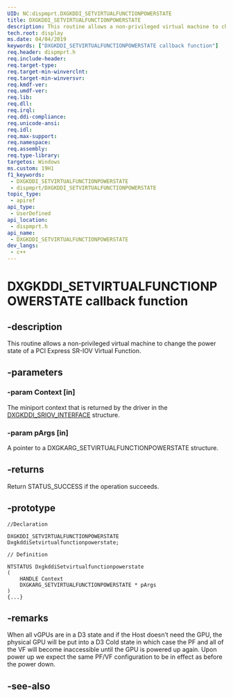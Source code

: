 ```yaml
---
UID: NC:dispmprt.DXGKDDI_SETVIRTUALFUNCTIONPOWERSTATE
title: DXGKDDI_SETVIRTUALFUNCTIONPOWERSTATE
description: This routine allows a non-privileged virtual machine to change the power state of a PCI Express SR-IOV Virtual Function.
tech.root: display
ms.date: 04/04/2019
keywords: ["DXGKDDI_SETVIRTUALFUNCTIONPOWERSTATE callback function"]
req.header: dispmprt.h
req.include-header: 
req.target-type: 
req.target-min-winverclnt: 
req.target-min-winversvr: 
req.kmdf-ver: 
req.umdf-ver: 
req.lib: 
req.dll: 
req.irql: 
req.ddi-compliance: 
req.unicode-ansi: 
req.idl: 
req.max-support: 
req.namespace: 
req.assembly: 
req.type-library: 
targetos: Windows
ms.custom: 19H1
f1_keywords:
 - DXGKDDI_SETVIRTUALFUNCTIONPOWERSTATE
 - dispmprt/DXGKDDI_SETVIRTUALFUNCTIONPOWERSTATE
topic_type:
 - apiref
api_type:
 - UserDefined
api_location:
 - dispmprt.h
api_name:
 - DXGKDDI_SETVIRTUALFUNCTIONPOWERSTATE
dev_langs:
 - c++
---
```


# DXGKDDI_SETVIRTUALFUNCTIONPOWERSTATE callback function


## -description

This routine allows a non-privileged virtual machine to change the power state of a PCI Express SR-IOV Virtual Function.

## -parameters

### -param Context [in]

The miniport context that is returned by the driver in the [DXGKDDI_SRIOV_INTERFACE](ns-dispmprt-_dxgkddi_sriov_interface.md) structure.

### -param pArgs [in]

A pointer to a DXGKARG_SETVIRTUALFUNCTIONPOWERSTATE structure.

## -returns

Return STATUS_SUCCESS if the operation succeeds.

## -prototype

```
//Declaration

DXGKDDI_SETVIRTUALFUNCTIONPOWERSTATE DxgkddiSetvirtualfunctionpowerstate; 

// Definition

NTSTATUS DxgkddiSetvirtualfunctionpowerstate 
(
	HANDLE Context
	DXGKARG_SETVIRTUALFUNCTIONPOWERSTATE * pArgs
)
{...}

```

## -remarks

When all vGPUs are in a D3 state and if the Host doesn’t need the GPU, the physical GPU will be put into a D3 Cold state in which case the PF and all of the VF will become inaccessible until the GPU is powered up again. Upon power up we expect the same PF/VF configuration to be in effect as before the power down.

## -see-also

